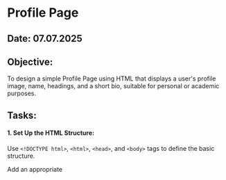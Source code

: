 # Profile Page
## Date: 07.07.2025
## Objective:

To design a simple Profile Page using HTML that displays a user's profile image, name, headings, and a short bio, suitable for personal or academic purposes.

## Tasks:

#### 1. Set Up the HTML Structure:

Use ```<!DOCTYPE html>```, ```<html>```, ```<head>```, and ```<body>``` tags to define the basic structure.

Add an appropriate <title> such as "My Profile".

#### 2. Add Page Headings:

Insert a main heading using ```<h1>``` for the user's name.

Include subheadings such as ```<h2>``` or ```<h3>``` for titles or roles (e.g., "Student", "Web Developer").

#### 3. Insert a Profile Image:

Use the ```<img>``` tag to display the user’s profile picture.

Add alt text and set basic attributes like width and height.

#### 4. Include a Short Bio Section:

Add a paragraph using <p> to provide a short introduction or biography.

The content may include education, interests, or a personal statement.

#### 5. Organize Content Using HTML Elements:

Use ```<section>```, ```<div>```, or ```<article>``` for logical grouping.

Add a horizontal line (```<hr>```) to separate sections.

#### 6. Keep the Design HTML-Only:

Do not use CSS or JavaScript.

Focus on semantic HTML and readability.
## HTML Code:
```
<!DOCTYPE html>
<html lang="en">
<head>
    <meta charset="UTF-8">
    <meta name="viewport" content="width=device-width, initial-scale=1.0">
    <title>My Profile</title>
</head>
<body align="center">
    <h1>ASHWIN KUMAR A</h1>
    <h2>Studies : Student</h2>
    <h3>Role : Web Developer</h3>

    <img src="my image.jpg" title="Profile Picture" width="200" height="200" alt="No Profile Picture is diplayed">

    <h1>About Me</h1><hr>

    <section>
        <article>
            <h3>Education</h3>
            <div>
                <p>My Name is ASHWIN KUMAR A studying at Saveetha Engineering college in 7th sem with the department of CSE-Cyber Security</p>
            </div>
        </article>
    </section>
    <hr>
    <section>
        <article>
            <h3>interests</h3>
            <p>I like to play football and go to GYM regularly for fitness.Most of my time i like to spend with nature and glaze at the sky and clouds</p>
        </article>
    </section>

    <hr>
    <section>
        <article>
            <h3>personal statement</h3>
            <div>
                My strengths are to be confident, be trustworthy and kind to others
            </div>
            <div>
                My Weakness is being an Introvert and not talking to lot of people :(
            </div>
            <p>
                My hobbies are playing video games and to listen to pop music
            </p>
        </article>
    </section>
    <hr>
</body>
</html>
```
## Output:
![image](https://github.com/user-attachments/assets/c2926c03-7ee7-4015-b363-41fa3251a9f8)
![image](https://github.com/user-attachments/assets/c4af2c0e-1a1e-4a84-9786-ae130a5c543b)

## Result:
A simple Profile Page using HTML that displays a user's profile image, name, headings, and a short bio, suitable for personal or academic purposes is designed successfully.
